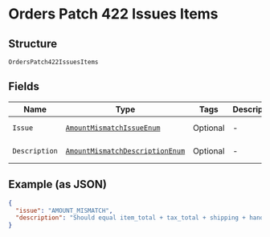 
# Orders Patch 422 Issues Items

## Structure

`OrdersPatch422IssuesItems`

## Fields

| Name | Type | Tags | Description | Getter | Setter |
|  --- | --- | --- | --- | --- | --- |
| `Issue` | [`AmountMismatchIssueEnum`](../../doc/models/amount-mismatch-issue-enum.md) | Optional | - | AmountMismatchIssueEnum getIssue() | setIssue(AmountMismatchIssueEnum issue) |
| `Description` | [`AmountMismatchDescriptionEnum`](../../doc/models/amount-mismatch-description-enum.md) | Optional | - | AmountMismatchDescriptionEnum getDescription() | setDescription(AmountMismatchDescriptionEnum description) |

## Example (as JSON)

```json
{
  "issue": "AMOUNT_MISMATCH",
  "description": "Should equal item_total + tax_total + shipping + handling + insurance - shipping_discount - discount."
}
```

